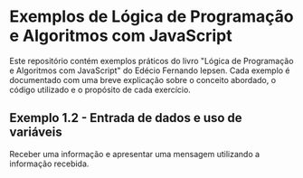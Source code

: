 # Exemplos de Lógica de Programação e Algoritmos com JavaScript

Este repositório contém exemplos práticos do livro "Lógica de Programação e Algoritmos com JavaScript" do Edécio Fernando Iepsen. Cada exemplo é documentado com uma breve explicação sobre o conceito abordado, o código utilizado e o propósito de cada exercício.

## Exemplo 1.2 - Entrada de dados e uso de variáveis
Receber uma informação e apresentar uma mensagem utilizando a informação recebida.
